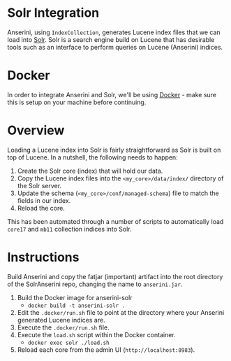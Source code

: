 # Solr Integration

Anserini, using `IndexCollection`, generates Lucene index files that we can load into [Solr](http://lucene.apache.org/solr/). Solr is a search engine build on Lucene that has desirable tools such as an interface to perform queries on Lucene (Anserini) indices.

Docker
======

In order to integrate Anserini and Solr, we'll be using [Docker](https://www.docker.com/) - make sure this is setup on your machine before continuing.

Overview
========

Loading a Lucene index into Solr is fairly straightforward as Solr is built on top of Lucene. In a nutshell, the following needs to happen:

1. Create the Solr core (index) that will hold our data.
2. Copy the Lucene index files into the `<my_core>/data/index/` directory of the Solr server.
3. Update the schema (`<my_core>/conf/managed-schema`) file to match the fields in our index.
4. Reload the core.

This has been automated through a number of scripts to automatically load `core17` and `mb11` collection indices into Solr.

Instructions
============

Build Anserini and copy the fatjar (important) artifact into the root directory of the SolrAnserini repo, changing the name to `anserini.jar`.

1. Build the Docker image for anserini-solr
    - `docker build -t anserini-solr .`
2. Edit the `.docker/run.sh` file to point at the directory where your Anserini generated Lucene indices are.
3. Execute the `.docker/run.sh` file.
4. Execute the `load.sh` script within the Docker container.
    - `docker exec solr ./load.sh`
5. Reload each core from the admin UI (`http://localhost:8983`).
